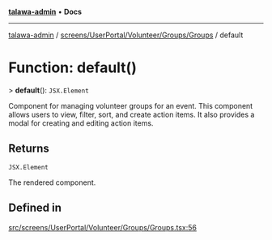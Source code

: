 [**talawa-admin**](../../../../../../README.md) • **Docs**

***

[talawa-admin](../../../../../../modules.md) / [screens/UserPortal/Volunteer/Groups/Groups](../README.md) / default

# Function: default()

\> **default**(): `JSX.Element`

Component for managing volunteer groups for an event.
This component allows users to view, filter, sort, and create action items. It also provides a modal for creating and editing action items.

## Returns

`JSX.Element`

The rendered component.

## Defined in

[src/screens/UserPortal/Volunteer/Groups/Groups.tsx:56](https://github.com/PalisadoesFoundation/talawa-admin/blob/084ac7e92dede9766b77e75cf296f40165965140/src/screens/UserPortal/Volunteer/Groups/Groups.tsx#L56)
